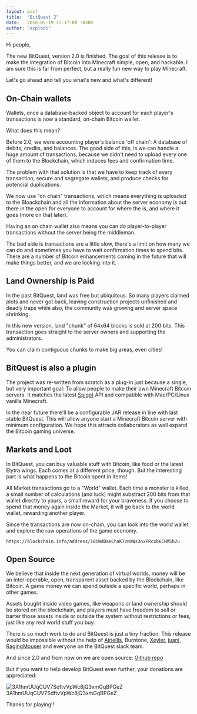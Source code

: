 ```yaml
---
layout: post
title:  "BitQuest 2"
date:   2016-05-19 17:17:00 -0300
author: "explodi"
---
```


Hi people,

The new BitQuest, version 2.0 is finished. The goal of this release is to make the integration of Bitcoin into Minecraft simple, open, and hackable. I am sure this is far from perfect, but a really fun new way to play Minecraft.

Let's go ahead and tell you what's new and what's different!

On-Chain wallets
--------------------------------------
Wallets, once a database-backed object to account for each player's transactions is now a standard, on-chain Bitcoin wallet.

What does this mean?

Before 2.0, we were accounting player's balance 'off chain': A database of debits, credits, and balances. The good side of this, is we can handle a huge amount of transactions, because we didn't need to upload every one of them to the Blockchain, which induces fees and confirmation time.

The problem with that solution is that we have to keep track of every transaction, secure and segregate wallets, and produce checks for potencial duplications. 

We now use "on chain" transactions, which means everything is uploaded to the Bloackchain and all the information about the server economy is out there in the open for everyone to account for where the is, and where it goes (more on that later). 

Having an on chain wallet also means you can do player-to-player transactions without the server being the middleman.

The bad side is transactions are a little slow, there's a limit on how many we can do and sometimes you have to wait confirmation times to spend bits. There are a number of Bitcoin enhancements coming in the future that will make things better, and we are looking into it.


Land Ownership is Paid
------------------------------------------------
In the past BitQuest, land was free but ubiquitous. So many players claimed plots and never got back, leaving construction projects unfinished and deadly traps while also, the community was growing and server space shrinking.

In this new version, land "chunk" of 64x64 blocks is sold at 200 bits. This transaction goes straight to the server owners and supporting the administrators.

You can claim contiguous chunks to make big areas, even cities!

BitQuest is also a plugin
----------------------
The project was re-written from scratch as a plug-in just because a single, but very important goal: To allow people to make their own Minecraft Bitcoin servers. It matches the latest [Spigot](http://spigotmc.com) API and compatible with Mac/PC/Linux vanilla Minecraft. 

In the near future there'll be a configurable JAR release in line with last stable BitQuest. This will allow anyone start a Minecraft Bitcoin server with minimum configuration. We hope this attracts collaborators as well expand the Bitcoin gaming universe.

Markets and Loot
----------------------
In BitQuest, you can buy valuable stuff with Bitcoin, like food or the latest Elytra wings. Each comes at a different price, though. But the interesting part is what happens to the Bitcoin spent in items!

All Market transactions go to a "World" wallet. Each time a monster is killed, a small number of calculations (and luck) might substract 200 bits from that wallet directly to yours, a small reward for your braveness. If you choose to spend that money again inside the Market, it will go back to the world wallet, rewarding another player.

Since the transactions are now on-chain, you can look into the world wallet and explore the raw operations of the game economy.

````
https://blockchain.info/address/1BiWdDaHChaKTcNXWs3nxPRcxb6CHM5h2u
````

Open Source
------------------------------------
We believe that inside the next generation of virtual worlds, money will be an inter-operable, open, transparent asset backed by the Blockchain, like Bitcoin. A game money we can spend outside a specific world, perhaps in other games.

Assets bought inside video games, like weapons or land ownership should be stored on the blockchain, and players must have freedom to sell or barter those assets inside or outside the system without restrictions or fees, just like any real world stuff you buy.

There is so much work to do and BitQuest is just a tiny fraction. This release would be impossible without the help of [Airiellis](https://twitter.com/shallonhackenb1), Burntone, [Xeyler](https://github.com/Xeyler), [juanj](https://github.com/juanj), [RagingMouser](https://github.com/RagingMouser) and everyone on the BitQuest slack team.

And since 2.0 and from now on we are open source: [Github repo](https://github.com/bitquest/bitquest)

But if you want to help develop BitQuest even further, your donations are appreciated:

![3A1hmUUqCUV7SdftvVpWc8jQ3xmGqBPGeZ](https://chart.googleapis.com/chart?chs=300x300&cht=qr&chl=bitcoin:3A1hmUUqCUV7SdftvVpWc8jQ3xmGqBPGeZ)
3A1hmUUqCUV7SdftvVpWc8jQ3xmGqBPGeZ

Thanks for playing!!